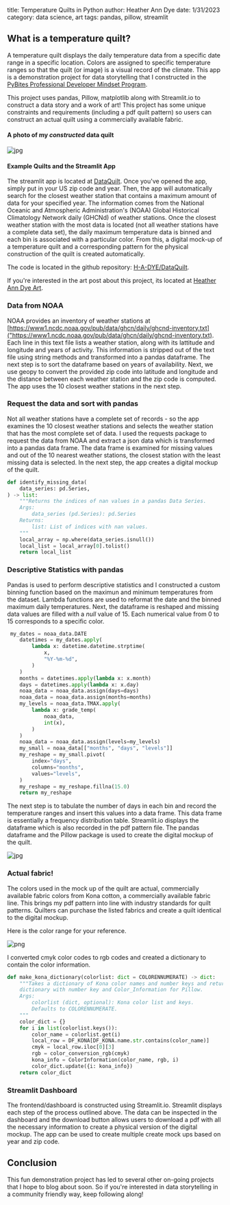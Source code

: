 title: Temperature Quilts in Python
author: Heather Ann Dye
date: 1/31/2023
category: data science, art 
tags: pandas, pillow, streamlit

## What is a temperature quilt? 

A temperature quilt displays the daily temperature data from a specific date range in a specific location. Colors are assigned to specific temperature ranges so that
the quilt (or image) is a visual record of the climate.  This app is a demonstration project for data storytelling that I constructed in the [PyBites Professional Developer Mindset Program](https://pybit.es/). 

This project uses pandas, Pillow, matplotlib along with Streamlit.io to construct a data story and a work of art! 
This project has some unique constraints and requirements (including a pdf quilt pattern) so users can construct an actual quilt using a commercially available fabric.

#### A photo of my *constructed* data quilt
![jpg](/images/data_quilt_files/actualdataquilt.jpg)

#### Example Quilts and the Streamlit App

The streamlit app is located at [DataQuilt](https://h-a-dye-dataquilt-streamstreamlit-app-zwncqy.streamlit.app/ ). Once you've opened the app, simply put in your US zip code and year.  Then, the app will automatically search for the closest weather station that contains a maximum amount of data for your specified year.
The information comes from the National Oceanic and Atmospheric Administration's (NOAA) Global Historical Climatology Network daily (GHCNd) of weather stations. Once the closest weather station with the most data is located (not all weather stations have a complete data set), the daily maximum temperature data is binned and each bin is associated with a particular color. From this, a digital mock-up of a temperature quilt and a corresponding pattern for the physical construction of the quilt is created automatically. 

The code is located in the github repository: [H-A-DYE/DataQuilt](https://github.com/H-A-Dye/DataQuilt). 

If you're interested in the art post about this project, its located at [Heather Ann Dye Art](https://heatheranndye.com).

### Data from NOAA 

NOAA provides an inventory of weather stations at [https://www1.ncdc.noaa.gov/pub/data/ghcn/daily/ghcnd-inventory.txt]("https://www1.ncdc.noaa.gov/pub/data/ghcn/daily/ghcnd-inventory.txt). Each line in this text file lists a weather station, along with its lattitude and longitude and years of activity. 
This information is stripped out of the text file using string methods and transformed into a pandas dataframe. The next step is to sort the dataframe based on years of availability.  Next, we use geopy to convert the provided zip code into latitude and longitude and the distance between each weather station and the zip code is computed.  The app uses the 10 closest weather stations in the next step.

### Request the data and sort with pandas

Not all weather stations have a complete set of records - so the app examines the 10 closest weather stations and selects the weather station that has the most complete set of data. I used the requests package to request the data from NOAA and extract a json data which is transformed into a pandas data frame. The data frame is examined for missing values and out of the 10 nearest weather stations, the closest station with the least missing data is selected. In the next step, the app creates a digital mockup of the quilt. 

```python
def identify_missing_data(
    data_series: pd.Series,
) -> list:
    """Returns the indices of nan values in a pandas Data Series.
    Args:
        data_series (pd.Series): pd.Series
    Returns:
        list: List of indices with nan values.
    """
    local_array = np.where(data_series.isnull())
    local_list = local_array[0].tolist()
    return local_list

```

### Descriptive Statistics with pandas

Pandas is used to perform descriptive statistics and I constructed a custom binning function based on the maximun and minimum temperatures from the dataset. Lambda functions are used to reformat the date and the binned maximum daily temperatures.  Next, the  dataframe is reshaped and missing data values are filled with a *null* value of 15. Each numerical value from 0 to 15 corresponds to a specific color. 

```python
 my_dates = noaa_data.DATE
    datetimes = my_dates.apply(
        lambda x: datetime.datetime.strptime(
            x,
            "%Y-%m-%d",
        )
    )
    months = datetimes.apply(lambda x: x.month)
    days = datetimes.apply(lambda x: x.day)
    noaa_data = noaa_data.assign(days=days)
    noaa_data = noaa_data.assign(months=months)
    my_levels = noaa_data.TMAX.apply(
        lambda x: grade_temp(
            noaa_data,
            int(x),
        )
    )
    noaa_data = noaa_data.assign(levels=my_levels)
    my_small = noaa_data[["months", "days", "levels"]]
    my_reshape = my_small.pivot(
        index="days",
        columns="months",
        values="levels",
    )
    my_reshape = my_reshape.fillna(15.0)
    return my_reshape
```
The next step is to tabulate the number of days in each bin and record the temperature ranges and insert this values into a data frame. 
This data frame is essentially a frequency distribution table. 
Streamlit.io displays the dataframe which is also recorded in the pdf pattern file. 
The pandas dataframe and the Pillow package is used to create the digital  mockup of the quilt. 

![jpg](/images/data_quilt_files/samplequilt.jpg)

### Actual fabric! 

The colors used in the mock up of the quilt are actual, commercially available fabric colors from Kona cotton, a commercially available fabric line. This brings my pdf pattern into line with industry standards for quilt patterns. Quilters can purchase the listed fabrics and create a quilt identical to the digital mockup. 

Here is the color range for your reference. 

![png](/images/data_quilt_files/ColorRange.PNG)

I converted cmyk color codes to rgb codes and created a dictionary to contain the color information. 

```python
def make_kona_dictionary(colorlist: dict = COLORENNUMERATE) -> dict:
    """Takes a dictionary of Kona color names and number keys and returns a
    dictionary with number key and Color_Information for Pillow.
    Args:
        colorlist (dict, optional): Kona color list and keys.
        Defaults to COLORENNUMERATE.
    """
    color_dict = {}
    for i in list(colorlist.keys()):
        color_name = colorlist.get(i)
        local_row = DF_KONA[DF_KONA.name.str.contains(color_name)]
        cmyk = local_row.iloc[0][3]
        rgb = color_conversion_rgb(cmyk)
        kona_info = ColorInformation(color_name, rgb, i)
        color_dict.update({i: kona_info})
    return color_dict


```

### Streamlit Dashboard

The frontend/dashboard is constructed using Streamlit.io. Streamlit displays each step of the process outlined above. The data can be inspected in the dashboard and the download button allows users to download a pdf with all the necessary information to create a physical version of the digital mockup. The app can be used to create multiple create mock ups based on year and zip code.  




## Conclusion 

This fun demonstration project has led to several other on-going projects that I hope to blog about soon. So if you're interested in data storytelling in a community friendly way, keep following along!